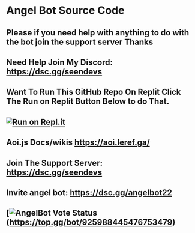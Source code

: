 # Angel Bot Source Code

Please if you need help with anything to do with the bot join the support server Thanks
--

Need Help Join My Discord: https://dsc.gg/seendevs
--

Want To Run This GitHub Repo On Replit Click The Run on Replit Button Below to do That.
--
[![Run on Repl.it](https://repl.it/badge/github/CloudGamer131/AngelBot-Source-Code)](https://repl.it/github/CloudGamer131/AngelBot-Source-Code)
--

Aoi.js Docs/wikis https://aoi.leref.ga/
--

Join The Support Server: https://dsc.gg/seendevs
--

Invite angel bot: https://dsc.gg/angelbot22
--

[![AngelBot Vote Status](https://top.gg/api/widget/925988445476753479.svg)(https://top.gg/bot/925988445476753479)
--
